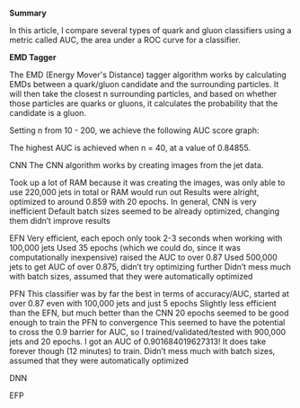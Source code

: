 **Summary** 

In this article, I compare several types of quark and gluon classifiers using a metric called AUC, the area under a ROC curve for a classifier.

**EMD Tagger**

The EMD (Energy Mover's Distance) tagger algorithm works by calculating EMDs between a quark/gluon candidate and the surrounding particles. It will then take the closest n surrounding particles, and based on whether those particles are quarks or gluons, it calculates the probability that the candidate is a gluon.

Setting n from 10 - 200, we achieve the following AUC score graph:



The highest AUC is achieved when n = 40, at a value of 0.84855.

CNN
The CNN algorithm works by creating images from the jet data.

Took up a lot of RAM because it was creating the images, was only able to use 220,000 jets in total or RAM would run out
Results were alright, optimized to around 0.859 with 20 epochs. In general, CNN is very inefficient
Default batch sizes seemed to be already optimized, changing them didn’t improve results

EFN
Very efficient, each epoch only took 2-3 seconds when working with 100,000 jets
Used 35 epochs (which we could do, since it was computationally inexpensive) raised the AUC to over 0.87
Used 500,000 jets to get AUC of over 0.875, didn’t try optimizing further
Didn’t mess much with batch sizes, assumed that they were automatically optimized

PFN
This classifier was by far the best in terms of accuracy/AUC, started at over 0.87 even with 100,000 jets and just 5 epochs
Slightly less efficient than the EFN, but much better than the CNN
20 epochs seemed to be good enough to train the PFN to convergence
This seemed to have the potential to cross the 0.9 barrier for AUC, so I trained/validated/tested with 900,000 jets and 20 epochs. I got an AUC of 0.901684019627313! It does take forever though (12 minutes) to train.
Didn’t mess much with batch sizes, assumed that they were automatically optimized

DNN

EFP
